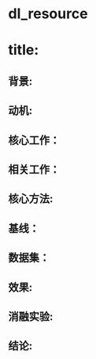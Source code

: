 # dl_resource



# title:

## 背景: 
## 动机:
## 核心工作：
## 相关工作：
## 核心方法:
## 基线：
## 数据集：
## 效果:
## 消融实验:
## 结论:
